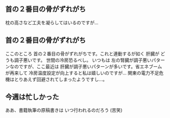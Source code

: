 ## 首の２番目の骨がずれがち

枕の高さなど工夫を凝らしてはいるのですが…






## 首の２番目の骨がずれがち


ここのところ 首の２番目の骨がずれがちです。これと連動するが如く 肝臓が
どうも調子悪いです。
世間の冷房恐るべし。
いつもは 左の腎臓が調子悪いパターンなのですが、ここ最近は 肝臓が調子悪いパターンが多いです。省エネブームが再来して
冷房温度設定が向上すると私は嬉しいのですが… 関東の電力不足危機はとりあえず回避されてしまったようですし…。

## 今週は忙しかった


ああ、書籍執筆の原稿書きは いつ行われるのだろう (苦笑)